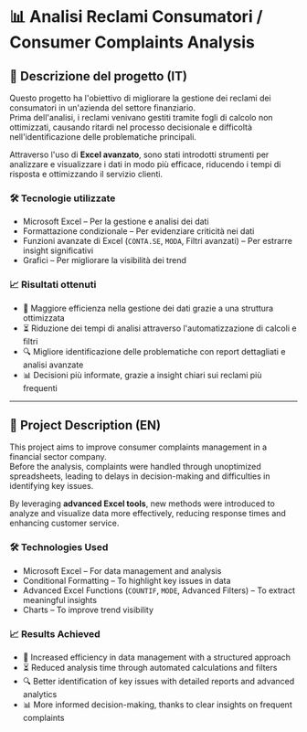 # 📊 Analisi Reclami Consumatori / Consumer Complaints Analysis

## 📌 Descrizione del progetto (IT)

Questo progetto ha l'obiettivo di migliorare la gestione dei reclami dei consumatori in un'azienda del settore finanziario.  
Prima dell'analisi, i reclami venivano gestiti tramite fogli di calcolo non ottimizzati, causando ritardi nel processo decisionale e difficoltà nell'identificazione delle problematiche principali.  

Attraverso l'uso di **Excel avanzato**, sono stati introdotti strumenti per analizzare e visualizzare i dati in modo più efficace, riducendo i tempi di risposta e ottimizzando il servizio clienti.  

### 🛠️ Tecnologie utilizzate
- Microsoft Excel – Per la gestione e analisi dei dati  
- Formattazione condizionale – Per evidenziare criticità nei dati  
- Funzioni avanzate di Excel (`CONTA.SE`, `MODA`, Filtri avanzati) – Per estrarre insight significativi  
- Grafici – Per migliorare la visibilità dei trend  

### 📈 Risultati ottenuti
- 🚀 Maggiore efficienza nella gestione dei dati grazie a una struttura ottimizzata  
- ⏳ Riduzione dei tempi di analisi attraverso l'automatizzazione di calcoli e filtri  
- 🔍 Migliore identificazione delle problematiche con report dettagliati e analisi avanzate  
- 📊 Decisioni più informate, grazie a insight chiari sui reclami più frequenti  

---

## 📌 Project Description (EN)

This project aims to improve consumer complaints management in a financial sector company.  
Before the analysis, complaints were handled through unoptimized spreadsheets, leading to delays in decision-making and difficulties in identifying key issues.  

By leveraging **advanced Excel tools**, new methods were introduced to analyze and visualize data more effectively, reducing response times and enhancing customer service.  

### 🛠️ Technologies Used
- Microsoft Excel – For data management and analysis  
- Conditional Formatting – To highlight key issues in data  
- Advanced Excel Functions (`COUNTIF`, `MODE`, Advanced Filters) – To extract meaningful insights  
- Charts – To improve trend visibility  

### 📈 Results Achieved
- 🚀 Increased efficiency in data management with a structured approach  
- ⏳ Reduced analysis time through automated calculations and filters  
- 🔍 Better identification of key issues with detailed reports and advanced analytics  
- 📊 More informed decision-making, thanks to clear insights on frequent complaints  

